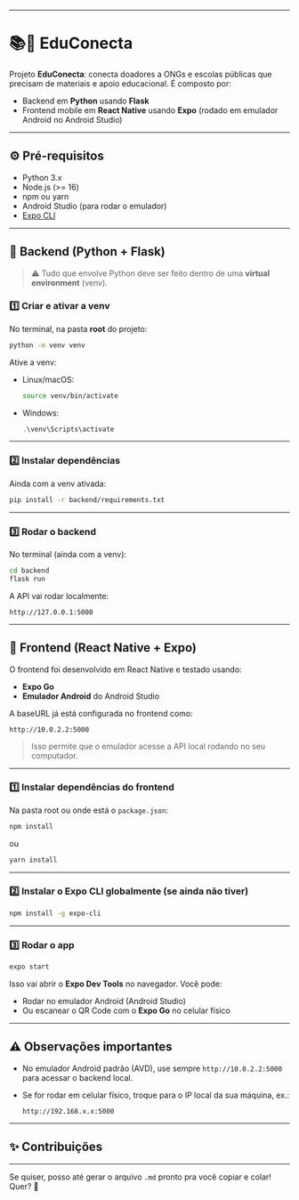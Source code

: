 
---

# 📚🤝 EduConecta

Projeto **EduConecta**: conecta doadores a ONGs e escolas públicas que precisam de materiais e apoio educacional.
É composto por:

* Backend em **Python** usando **Flask**
* Frontend mobile em **React Native** usando **Expo** (rodado em emulador Android no Android Studio)

---

## ⚙️ Pré-requisitos

* Python 3.x
* Node.js (>= 16)
* npm ou yarn
* Android Studio (para rodar o emulador)
* [Expo CLI](https://docs.expo.dev/get-started/installation/)

---

## 🐍 Backend (Python + Flask)

> ⚠️ Tudo que envolve Python deve ser feito dentro de uma **virtual environment** (venv).

### 1️⃣ Criar e ativar a venv

No terminal, na pasta **root** do projeto:

```bash
python -m venv venv
```

Ative a venv:

* Linux/macOS:

  ```bash
  source venv/bin/activate
  ```
* Windows:

  ```powershell
  .\venv\Scripts\activate
  ```

---

### 2️⃣ Instalar dependências

Ainda com a venv ativada:

```bash
pip install -r backend/requirements.txt
```

---

### 3️⃣ Rodar o backend

No terminal (ainda com a venv):

```bash
cd backend
flask run
```

A API vai rodar localmente:

```
http://127.0.0.1:5000
```

---

## 📱 Frontend (React Native + Expo)

O frontend foi desenvolvido em React Native e testado usando:

* **Expo Go**
* **Emulador Android** do Android Studio

A baseURL já está configurada no frontend como:

```
http://10.0.2.2:5000
```

> Isso permite que o emulador acesse a API local rodando no seu computador.

---

### 1️⃣ Instalar dependências do frontend

Na pasta root ou onde está o `package.json`:

```bash
npm install
```

ou

```bash
yarn install
```

---

### 2️⃣ Instalar o Expo CLI globalmente (se ainda não tiver)

```bash
npm install -g expo-cli
```

---

### 3️⃣ Rodar o app

```bash
expo start
```

Isso vai abrir o **Expo Dev Tools** no navegador.
Você pode:

* Rodar no emulador Android (Android Studio)
* Ou escanear o QR Code com o **Expo Go** no celular físico

---

## ⚠️ Observações importantes

* No emulador Android padrão (AVD), use sempre `http://10.0.2.2:5000` para acessar o backend local.
* Se for rodar em celular físico, troque para o IP local da sua máquina, ex.:

  ```
  http://192.168.x.x:5000
  ```

---

## ✨ Contribuições



---

Se quiser, posso até gerar o arquivo `.md` pronto pra você copiar e colar! Quer? 🚀
